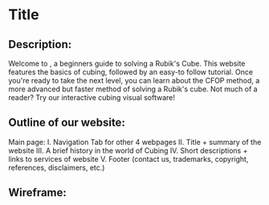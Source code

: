 # Title


## Description:
Welcome to , a beginners guide to solving a Rubik's Cube. This website features the basics of cubing, followed by an easy-to follow tutorial. Once you're ready to take the next level, you can learn about the CFOP method, a more advanced but faster method of solving a Rubik's cube. Not much of a reader? Try our interactive cubing visual software!

## Outline of our website:

Main page: 
I. Navigation Tab for other 4 webpages
II. Title + summary of the website
III. A brief history in the world of Cubing 
IV. Short descriptions + links to services of website 
V. Footer (contact us, trademarks, copyright, references, disclaimers, etc.)

## Wireframe:

